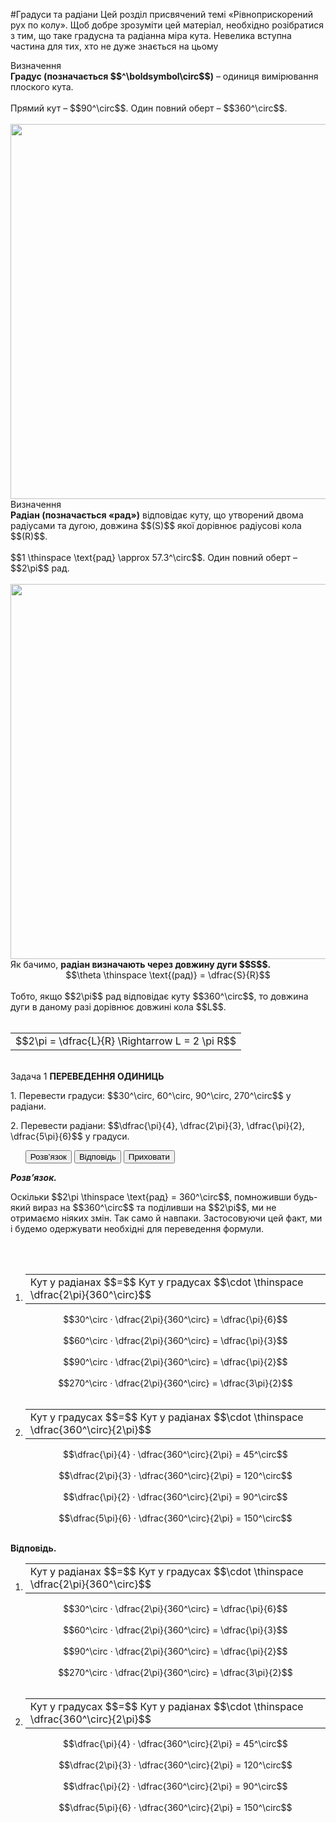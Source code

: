 #Градуси та радiани
Цей розділ присвячений темi «Рiвноприскорений рух по колу». Щоб добре зрозумiти цей матерiал, необхiдно розiбратися з тим, що таке градусна та радiанна мiра кута. Невелика вступна частина для тих, хто не дуже знається на цьому

<div class="eoz-wrap">
<span class="eoz">Визначення</span>
<div class="eoz-text">
<b>Градус (позначається $$^\boldsymbol\circ$$)</b> – одиниця вимiрювання плоского кута.<br/>
<br/>
Прямий кут – $$90^\circ$$. Один повний оберт – $$360^\circ$$.
</div>
</div>
<br>

<img class="image" width="600"  src="https://rawgit.com/chudaol/ed-era-book-physics/master/images/chapter_3/8.png">
<br>
<div class="eoz-wrap">
<span class="eoz">Визначення</span>
<div class="eoz-text">
<b>Радiан (позначається «рад»)</b> вiдповiдає куту, що утворений двома радiусами та дугою, довжина $$(S)$$ якої дорiвнює радiусові кола $$(R)$$.<br>
<br>
$$1 \thinspace \text{рад} \approx 57.3^\circ$$. Один повний оберт – $$2\pi$$ рад.
</div>
</div>
<br>

<img class="image" width="600"  src="https://rawgit.com/chudaol/ed-era-book-physics/master/images/chapter_3/9.png" />
<br>
Як бачимо, <b>радiан визначають через довжину дуги $$S$$.</b>
<br>
<div align="center">$$\theta \thinspace \text{(рад)} = \dfrac{S}{R}$$</div>
<br>
Тобто, якщо $$2\pi$$ рад вiдповiдає куту $$360^\circ$$, то довжина дуги в даному разі дорiвнює довжинi кола $$L$$.
<br>
<br>
<div class="centered-table-wrapper">
<table class="centered-table">
<tr class="eq">
<td class="eq">
<p1>$$2\pi = \dfrac{L}{R} \Rightarrow L = 2 \pi R$$</p1>
</td>
</tr>
</table></div>
<br>

<div class="space">
<div class="task-wrap">
<span class="task">Задача 1</span> <b>ПЕРЕВЕДЕННЯ ОДИНИЦЬ</b>
<div class="task-text">
<p>1. Перевести градуси: $$30^\circ, 60^\circ, 90^\circ, 270^\circ$$ у радiани.</p>
<p>2. Перевести радiани: $$\dfrac{\pi}{4}, \dfrac{2\pi}{3}, \dfrac{\pi}{2}, \dfrac{5\pi}{6}$$ у градуси.</p>
<p>
<ul class="nav-tab" id="mytab">
<button class="btn" data-target="#decision" data-toggle="pill">Розв’язок</button>
<button class="btn" data-target="#answer" data-toggle="pill">Вiдповiдь</button>
<button class="btn" data-target="#hide" data-toggle="pill">Приховати</button>
</ul>
<div id="mytab" class="tab-content">
  <div class="tab-pane" id="decision">
<p><b><i>Розв’язок.</i> </b> </p>
<p>Оскільки $$2\pi \thinspace \text{рад} = 360^\circ$$, помноживши будь-який вираз на $$360^\circ$$ та подiливши на $$2\pi$$, ми не отримаємо ніяких змін. Так само й навпаки. Застосовуючи цей факт, ми i будемо одержувати необхiднi для переведення формули.</p>
<br>
<br>
<ol>
<li>
<div class="centered-table-wrapper">
<table class="centered-table">
<tr class="eq">
<td class="eq">
<p1>Кут у радiанах $$=$$ Кут у градусах $$\cdot \thinspace \dfrac{2\pi}{360^\circ}$$</p1>
</td>
</tr>
</table> </div>
<div align="center">$$30^\circ · \dfrac{2\pi}{360^\circ} = \dfrac{\pi}{6}$$</div><br>
<div align="center">$$60^\circ · \dfrac{2\pi}{360^\circ} = \dfrac{\pi}{3}$$</div><br>
<div align="center">$$90^\circ · \dfrac{2\pi}{360^\circ} = \dfrac{\pi}{2}$$</div><br>
<div align="center">$$270^\circ · \dfrac{2\pi}{360^\circ} = \dfrac{3\pi}{2}$$</div><br>
</li>
<li>
<div class="centered-table-wrapper">
<table class="centered-table">
<tr class="eq">
<td class="eq">
<p1>Кут у градусах $$=$$ Кут у радiанах $$\cdot \thinspace \dfrac{360^\circ}{2\pi}$$</p1>
</td>
</tr>
</table> </div>
<div align="center">$$\dfrac{\pi}{4} · \dfrac{360^\circ}{2\pi} = 45^\circ$$</div><br>
<div align="center">$$\dfrac{2\pi}{3} · \dfrac{360^\circ}{2\pi} = 120^\circ$$</div><br>
<div align="center">$$\dfrac{\pi}{2} · \dfrac{360^\circ}{2\pi} = 90^\circ$$</div><br>
<div align="center">$$\dfrac{5\pi}{6} · \dfrac{360^\circ}{2\pi} = 150^\circ$$</div><br>
</li> 
  </div>
  <div class="tab-pane" id="answer"><p><b>Вiдповiдь.</b></p>
<ol>
<li>
<div class="centered-table-wrapper">
<table class="centered-table">
<tr class="eq">
<td class="eq">
<p1>Кут у радiанах $$=$$ Кут у градусах $$\cdot \thinspace \dfrac{2\pi}{360^\circ}$$</p1>
</td>
</tr>
</table> </div>
<div align="center">$$30^\circ · \dfrac{2\pi}{360^\circ} = \dfrac{\pi}{6}$$</div><br>
<div align="center">$$60^\circ · \dfrac{2\pi}{360^\circ} = \dfrac{\pi}{3}$$</div><br>
<div align="center">$$90^\circ · \dfrac{2\pi}{360^\circ} = \dfrac{\pi}{2}$$</div><br>
<div align="center">$$270^\circ · \dfrac{2\pi}{360^\circ} = \dfrac{3\pi}{2}$$</div><br>
</li>
<li>
<div class="centered-table-wrapper">
<table class="centered-table">
<tr class="eq">
<td class="eq">
<p1>Кут у градусах $$=$$ Кут у радiанах $$\cdot \thinspace \dfrac{360^\circ}{2\pi}$$</p1>
</td>
</tr>
</table> </div>
<div align="center">$$\dfrac{\pi}{4} · \dfrac{360^\circ}{2\pi} = 45^\circ$$</div><br>
<div align="center">$$\dfrac{2\pi}{3} · \dfrac{360^\circ}{2\pi} = 120^\circ$$</div><br>
<div align="center">$$\dfrac{\pi}{2} · \dfrac{360^\circ}{2\pi} = 90^\circ$$</div><br>
<div align="center">$$\dfrac{5\pi}{6} · \dfrac{360^\circ}{2\pi} = 150^\circ$$</div><br>
</li> 
  </div>
  <div class="tab-pane" id="hide"></div>
</div>
</p>
</div>
</div>
</div>
<div class="space"></div>